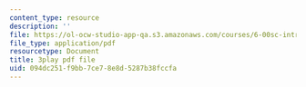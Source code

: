 ```yaml
---
content_type: resource
description: ''
file: https://ol-ocw-studio-app-qa.s3.amazonaws.com/courses/6-00sc-introduction-to-computer-science-and-programming-spring-2011/094dc251f9bb7ce78e8d5287b38fccfa_nx6NnzIGrKE.pdf
file_type: application/pdf
resourcetype: Document
title: 3play pdf file
uid: 094dc251-f9bb-7ce7-8e8d-5287b38fccfa
---
```

